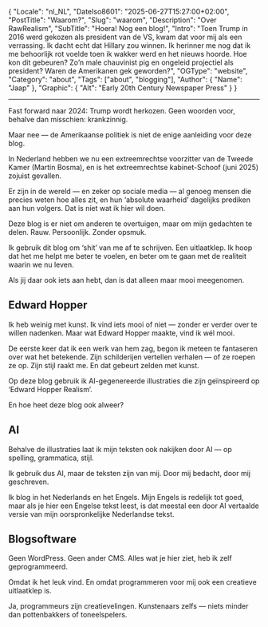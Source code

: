 ﻿{
  "Locale": "nl_NL",
  "DateIso8601": "2025-06-27T15:27:00+02:00",
  "PostTitle": "Waarom?",
  "Slug": "waarom",
  "Description": "Over RawRealism",
  "SubTitle": "Hoera! Nog een blog!",
  "Intro": "Toen Trump in 2016 werd gekozen als president van de VS, kwam dat voor mij als een verrassing. Ik dacht echt dat Hillary zou winnen. Ik herinner me nog dat ik me behoorlijk rot voelde toen ik wakker werd en het nieuws hoorde. Hoe kon dit gebeuren? Zo’n male chauvinist pig en ongeleid projectiel als president? Waren de Amerikanen gek geworden?",
  "OGType": "website",
  "Category": "about",
  "Tags": ["about", "blogging"],
  "Author": {
    "Name": "Jaap"
  },
  "Graphic": {
    "Alt": "Early 20th Century Newspaper Press"
  }
}

---

Fast forward naar 2024: Trump wordt herkozen. Geen woorden voor, behalve dan misschien: krankzinnig.

Maar nee — de Amerikaanse politiek is niet de enige aanleiding voor deze blog.

In Nederland hebben we nu een extreemrechtse voorzitter van de Tweede Kamer (Martin Bosma), en is het extreemrechtse kabinet-Schoof (juni 2025) zojuist gevallen.

Er zijn in de wereld — en zeker op sociale media — al genoeg mensen die precies weten hoe alles zit, en hun ‘absolute waarheid’ dagelijks prediken aan hun volgers. Dat is níet wat ik hier wil doen.

Deze blog is er niet om anderen te overtuigen, maar om mijn gedachten te delen. Rauw. Persoonlijk. Zonder opsmuk.

Ik gebruik dit blog om ‘shit’ van me af te schrijven. Een uitlaatklep. Ik hoop dat het me helpt me beter te voelen, en beter om te gaan met de realiteit waarin we nu leven.

Als jij daar ook iets aan hebt, dan is dat alleen maar mooi meegenomen.

## Edward Hopper

Ik heb weinig met kunst. Ik vind iets mooi of niet — zonder er verder over te willen nadenken. Maar wat Edward Hopper maakte, vind ik wél mooi.

De eerste keer dat ik een werk van hem zag, begon ik meteen te fantaseren over wat het betekende. Zijn schilderijen vertellen verhalen — of ze roepen ze op. Zijn stijl raakt me. En dat gebeurt zelden met kunst.

Op deze blog gebruik ik AI-gegenereerde illustraties die zijn geïnspireerd op ‘Edward Hopper Realism’.

En hoe heet deze blog ook alweer?

## AI

Behalve de illustraties laat ik mijn teksten ook nakijken door AI — op spelling, grammatica, stijl.

Ik gebruik dus AI, maar de teksten zijn van mij. Door mij bedacht, door mij geschreven.

Ik blog in het Nederlands en het Engels. Mijn Engels is redelijk tot goed, maar als je hier een Engelse tekst leest, is dat meestal een door AI vertaalde versie van mijn oorspronkelijke Nederlandse tekst.

## Blogsoftware

Geen WordPress. Geen ander CMS. Alles wat je hier ziet, heb ik zelf geprogrammeerd.

Omdat ik het leuk vind. En omdat programmeren voor mij ook een creatieve uitlaatklep is.

Ja, programmeurs zijn creatievelingen. Kunstenaars zelfs — niets minder dan pottenbakkers of toneelspelers.